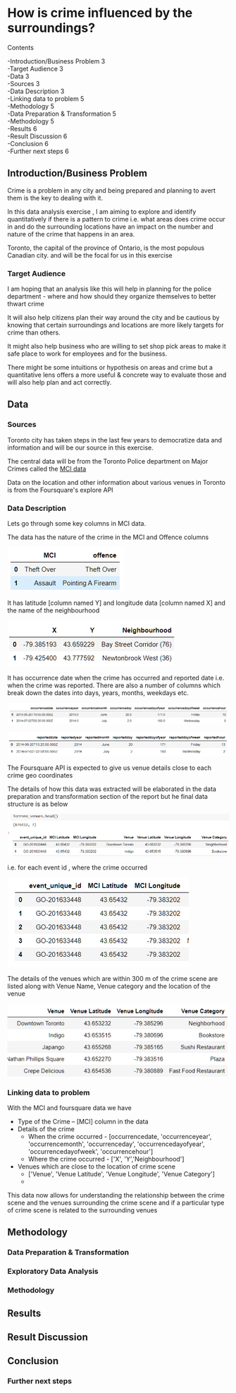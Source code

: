 # How is crime influenced by the surroundings?

Contents

-Introduction/Business Problem  3  
-Target Audience        3  
-Data        3  
-Sources        3  
-Data Description        3  
-Linking data to problem        5  
-Methodology        5  
-Data Preparation &amp; Transformation        5  
-Methodology        5  
-Results        6  
-Result Discussion        6  
-Conclusion        6  
-Further next steps        6  



## Introduction/Business Problem

Crime is a problem in any city and being prepared and planning to avert them is the key to dealing with it.

In this data analysis exercise , I am aiming to explore and identify quantitatively if there is a pattern to crime i.e. what areas does  crime occur in and do the surrounding locations have an impact on the number and nature of the crime that happens in an area.

Toronto, the capital of the province of Ontario, is the most populous Canadian city. and will be the focal for us in this exercise

### Target Audience

I am hoping that an analysis like this will help in planning for the police department - where and how should they organize themselves to better thwart crime

It will also help citizens plan their way around the city and be cautious by knowing that certain surroundings and locations are more likely targets for crime than others.

It might also help business who are willing to set shop pick areas to make it safe place to work for employees and for the business.

There might be some intuitions or hypothesis on areas and crime but a quantitative lens offers a more useful &amp; concrete way to evaluate those and will also help plan and act correctly.

## Data

### Sources

Toronto city has taken steps in the last few years to democratize data and information and will be our source in this exercise.

The central data will be from the Toronto Police department on Major Crimes called the [MCI data](http://data.torontopolice.on.ca/datasets/mci-2014-to-2018)

Data on the location and other information about various venues in Toronto is from the Foursquare&#39;s explore API

### Data Description

Lets go through some key columns in MCI data.

The data has the nature of the crime in the MCI and Offence columns  

![alt text](https://github.com/nutan2357/ApDaScCaPr/blob/master/Img/data1.png)

It has latitude [column named Y] and longitude data [column named X] and the name of the neighbourhood  

![alt text](https://github.com/nutan2357/ApDaScCaPr/blob/master/Img/dat2.png)
 

It has occurrence date when the crime has occurred and reported date i.e. when the crime was reported. There are also a number of columns which break down the dates into days, years, months, weekdays etc.  

![alt text](https://github.com/nutan2357/ApDaScCaPr/blob/master/Img/dat3.png)   



![alt text](https://github.com/nutan2357/ApDaScCaPr/blob/master/Img/dat4.png)  

The Foursquare API is expected to give us venue details close to each crime geo coordinates

The details of how this data was extracted will be elaborated in the data preparation and transformation section of the report but he final data structure is as below  

![alt text](https://github.com/nutan2357/ApDaScCaPr/blob/master/Img/dat5.png)  


i.e. for each event id , where the crime occurred  

![alt text](https://github.com/nutan2357/ApDaScCaPr/blob/master/Img/dat6.png)  


The details of the venues which are within 300 m of the crime scene are listed along with Venue Name, Venue category and the location of the venue  

![alt text](https://github.com/nutan2357/ApDaScCaPr/blob/master/Img/dat7.png)  

### Linking data to problem

With the MCI and foursquare data we have

- Type of the Crime – [MCI] column in the data
- Details of the crime
  - When the crime occurred - [occurrencedate, &#39;occurrenceyear&#39;, &#39;occurrencemonth&#39;, &#39;occurrenceday&#39;, &#39;occurrencedayofyear&#39;, &#39;occurrencedayofweek&#39;, &#39;occurrencehour&#39;]
  - Where the crime occurred - [&#39;X&#39;, &#39;Y&#39;,&#39;Neighbourhood&#39;]
- Venues which are close to the location of crime scene
  - [&#39;Venue&#39;, &#39;Venue Latitude&#39;, &#39;Venue Longitude&#39;, &#39;Venue Category&#39;]
  -

This data now allows for understanding the relationship between the crime scene and the venues surrounding the crime scene and if a particular type of crime scene is related to the surrounding venues

## Methodology

### Data Preparation &amp; Transformation

### Exploratory Data Analysis

### Methodology

## Results

## Result Discussion

## Conclusion

### Further next steps
